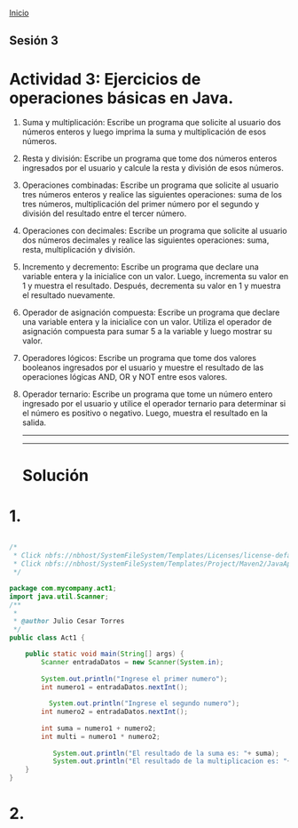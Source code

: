 <!-- No borrar o modificar -->
[Inicio](./index.md)

## Sesión 3 


<!-- Su documentación aquí -->



# Actividad 3: Ejercicios de operaciones básicas en Java. 

1. Suma y multiplicación: Escribe un programa que solicite al usuario dos números enteros y luego imprima la suma y multiplicación de esos números.

2. Resta y división: Escribe un programa que tome dos números enteros ingresados por el usuario y calcule la resta y división de esos números.

3. Operaciones combinadas: Escribe un programa que solicite al usuario tres números enteros y realice las siguientes operaciones: suma de los tres números, multiplicación del primer número por el segundo y división del resultado entre el tercer número.

4. Operaciones con decimales: Escribe un programa que solicite al usuario dos números decimales y realice las siguientes operaciones: suma, resta, multiplicación y división.

5. Incremento y decremento: Escribe un programa que declare una variable entera y la inicialice con un valor. Luego, incrementa su valor en 1 y muestra el resultado. Después, decrementa su valor en 1 y muestra el resultado nuevamente.

6. Operador de asignación compuesta: Escribe un programa que declare una variable entera y la inicialice con un valor. Utiliza el operador de asignación compuesta para sumar 5 a la variable y luego mostrar su valor.

7. Operadores lógicos: Escribe un programa que tome dos valores booleanos ingresados por el usuario y muestre el resultado de las operaciones lógicas AND, OR y NOT entre esos valores.

8. Operador ternario: Escribe un programa que tome un número entero ingresado por el usuario y utilice el operador ternario para determinar si el número es positivo o negativo. Luego, muestra el resultado en la salida.
   ________________
   ________________

   # Solución
# 1.

``````java

/*
 * Click nbfs://nbhost/SystemFileSystem/Templates/Licenses/license-default.txt to change this license
 * Click nbfs://nbhost/SystemFileSystem/Templates/Project/Maven2/JavaApp/src/main/java/${packagePath}/${mainClassName}.java to edit this template
 */

package com.mycompany.act1;
import java.util.Scanner;
/**
 *
 * @author Julio Cesar Torres
 */
public class Act1 {

    public static void main(String[] args) {
        Scanner entradaDatos = new Scanner(System.in);
        
        System.out.println("Ingrese el primer numero");
        int numero1 = entradaDatos.nextInt();
        
          System.out.println("Ingrese el segundo numero");
        int numero2 = entradaDatos.nextInt();
        
        int suma = numero1 + numero2;
        int multi = numero1 * numero2;
        
           System.out.println("El resultado de la suma es: "+ suma);
           System.out.println("El resultado de la multiplicacion es: "+ multi);
    }
}
``````
# 2.